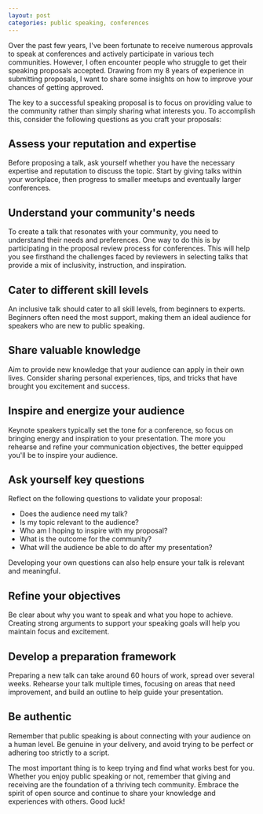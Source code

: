 ```yaml
---
layout: post
categories: public speaking, conferences
---
```

Over the past few years, I've been fortunate to receive numerous approvals to speak at conferences and actively participate in various tech communities. However, I often encounter people who struggle to get their speaking proposals accepted. Drawing from my 8 years of experience in submitting proposals, I want to share some insights on how to improve your chances of getting approved.

The key to a successful speaking proposal is to focus on providing value to the community rather than simply sharing what interests you. To accomplish this, consider the following questions as you craft your proposals:

## Assess your reputation and expertise

Before proposing a talk, ask yourself whether you have the necessary expertise and reputation to discuss the topic. Start by giving talks within your workplace, then progress to smaller meetups and eventually larger conferences.

## Understand your community's needs

To create a talk that resonates with your community, you need to understand their needs and preferences. One way to do this is by participating in the proposal review process for conferences. This will help you see firsthand the challenges faced by reviewers in selecting talks that provide a mix of inclusivity, instruction, and inspiration.

## Cater to different skill levels

An inclusive talk should cater to all skill levels, from beginners to experts. Beginners often need the most support, making them an ideal audience for speakers who are new to public speaking.

## Share valuable knowledge

Aim to provide new knowledge that your audience can apply in their own lives. Consider sharing personal experiences, tips, and tricks that have brought you excitement and success.

## Inspire and energize your audience

Keynote speakers typically set the tone for a conference, so focus on bringing energy and inspiration to your presentation. The more you rehearse and refine your communication objectives, the better equipped you'll be to inspire your audience.

## Ask yourself key questions

Reflect on the following questions to validate your proposal:

- Does the audience need my talk?
- Is my topic relevant to the audience?
- Who am I hoping to inspire with my proposal?
- What is the outcome for the community?
- What will the audience be able to do after my presentation?

Developing your own questions can also help ensure your talk is relevant and meaningful.

## Refine your objectives

Be clear about why you want to speak and what you hope to achieve. Creating strong arguments to support your speaking goals will help you maintain focus and excitement.

## Develop a preparation framework

Preparing a new talk can take around 60 hours of work, spread over several weeks. Rehearse your talk multiple times, focusing on areas that need improvement, and build an outline to help guide your presentation.

## Be authentic

Remember that public speaking is about connecting with your audience on a human level. Be genuine in your delivery, and avoid trying to be perfect or adhering too strictly to a script.

The most important thing is to keep trying and find what works best for you. Whether you enjoy public speaking or not, remember that giving and receiving are the foundation of a thriving tech community. Embrace the spirit of open source and continue to share your knowledge and experiences with others. Good luck!

